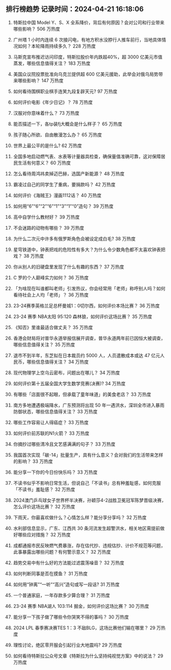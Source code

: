 
## 排行榜趋势 记录时间：2024-04-21 16:18:06
  
  1. 特斯拉中国 Model Y、S、X 全系降价，背后有何原因？会对公司和行业带来哪些影响？ 506 万热度
    
  2. 广州塔 1 小时内连续 6 次接闪电，有地方积水没脖行人推车前行，当地具体情况如何？本轮降雨持续多久？ 228 万热度
    
  3. 马斯克宣布推迟访问印度，特斯拉股价年内跌超40%，超 3000 亿美元市值蒸发，哪些信息值得关注？ 183 万热度
    
  4. 美国众议院投票批准向乌克兰提供超 600 亿美元援助，此举会对俄乌局势带来哪些影响？ 147 万热度
    
  5. 如何看待围棋职业棋手连笑九段复辟天元? 97 万热度
    
  6. 如何评价电影《年少日记》？ 78 万热度
    
  7. 汉服对你意味着什么？ 73 万热度
    
  8. 能否描述一下，各tp装fj大概会是什么样子？ 65 万热度
    
  9. 孩子随心所欲、自由散漫怎么办？ 65 万热度
    
  10. 世界上最公平的是什么? 62 万热度
    
  11. 全国多地启动燃气表、水表等计量器具检查，确保量值准确可靠，这对保障居民生活有何意义？ 60 万热度
    
  12. 怎么看待周鸿祎卖掉迈巴赫，选国产新能源？ 48 万热度
    
  13. 霸凌过自己的同学生了重病，要捐款吗？ 42 万热度
    
  14. 如何评价《海贼王》漫画1112话？ 40 万热度
    
  15. 如何用“6”“6”“2”“6”“1”“3”“1”“0”造句？ 39 万热度
    
  16. 高中自学什么教材好？ 39 万热度
    
  17. 不会迷路的动物有哪些？ 39 万热度
    
  18. 为什么二次元中许多有俄罗斯角色会被设定成白毛? 38 万热度
    
  19. 星穹铁道中，钟表把戏的危险性有多大？为什么令少数角色都不太喜欢钟表把戏？ 38 万热度
    
  20. 你从别人的旧硬盘里发现了什么有趣的东西？ 37 万热度
    
  21. C 罗的个人巅峰实力如何？ 36 万热度
    
  22. 「为啥现在叫谁都叫老师」引发热议，你会经常用「老师」称呼别人吗？如何看待社会上人均「老师」？ 36 万热度
    
  23. 23-24赛季英格兰足总杯曼城1：0切尔西，如何评价本场比赛？ 36 万热度
    
  24. 23-24 赛季 NBA太阳 95:120 森林狼，如何评价这场比赛？ 35 万热度
    
  25. 《知否》里谁最适合做丈夫？ 35 万热度
    
  26. 香港会财局将对普华永道举报信展开调查，普华永道两年前已因恒大被调查，哪些信息值得关注？ 35 万热度
    
  27. 退市不到半年，东芝拟在日本裁员约 5000 人，人员遣散成本或达 47 亿元人民币，哪些信息值得关注？ 34 万热度
    
  28. 现代物理学上空乌云密布，问题出在哪儿？ 34 万热度
    
  29. 如何评价第十五届全国大学生数学竞赛(决赛)? 34 万热度
    
  30. 有哪些「店面很不起眼，但承载了童年味道」的美食老店？ 33 万热度
    
  31. 南方多地遭遇极端降水，广东预测将出现 50 年一遇洪水，深圳全市进入暴雨防御状态，哪些信息值得关注？ 33 万热度
    
  32. 哪些工作容易让人得癌症？ 33 万热度
    
  33. 如何评价前苏联的N1火箭？ 33 万热度
    
  34. 你摘抄过哪些清冷且文艺感满满的句子？ 33 万热度
    
  35. 我国首次实现「碳-14」批量生产，具有什么意义？会对我们的生活带来怎样的影响？ 33 万热度
    
  36. 能分享一下你的今日份快乐吗？ 33 万热度
    
  37. 不读书似乎不影响日常生活，但说自己「不读书」总有种羞耻感，如何克服「不读书」羞耻感？ 32 万热度
    
  38. 2024澳门乒乓球女子世界杯半决赛，孙颖莎4-2战胜卫冕冠军陈梦晋级决赛，怎么评价这场比赛？ 32 万热度
    
  39. 下雨天，你最喜欢做什么？心情怎么样？能分享分享吗？ 32 万热度
    
  40. 水利部信息显示，广东、江西共 30 条河流发生超警洪水，相关地区需提前做好哪些应对措施？ 32 万热度
    
  41. 成都通报市民反映燃气费暴涨，存在估代抄、违规估抄、计价不规范等问题，此事暴露出哪些问题？有何警示意义？ 32 万热度
    
  42. 趋势交易中有什么好的方法能过滤震荡噪音？ 32 万热度
    
  43. 如何判断同事是否在摸鱼？ 31 万热度
    
  44. 如何用“钟离”“一听”“高兴”造句或写一段话? 31 万热度
    
  45. 一个普通家庭，一年存款多少算合理？ 31 万热度
    
  46. 23-24 赛季 NBA湖人 103:114 掘金，如何评价这场比赛？ 30 万热度
    
  47. 能分享一下孩子做了哪些令你哭笑不得的事吗？ 30 万热度
    
  48. 2024 LPL 春季赛决赛TES 1：3 不敌BLG，这场比赛他们输在哪里？ 29 万热度
    
  49. 理性讨论，绝区零开服会引起行业大地震吗? 29 万热度
    
  50. 如何看待特斯拉公众号文章《特斯拉为什么坚持纯视觉方案》中的说法？ 29 万热度
    